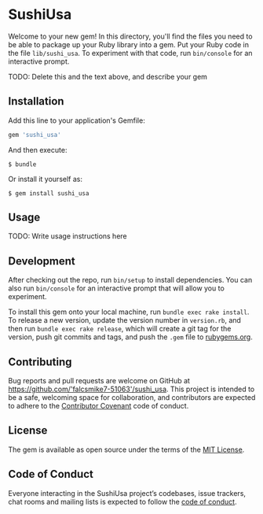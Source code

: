# SushiUsa

Welcome to your new gem! In this directory, you'll find the files you need to be able to package up your Ruby library into a gem. Put your Ruby code in the file `lib/sushi_usa`. To experiment with that code, run `bin/console` for an interactive prompt.

TODO: Delete this and the text above, and describe your gem

## Installation

Add this line to your application's Gemfile:

```ruby
gem 'sushi_usa'
```

And then execute:

    $ bundle

Or install it yourself as:

    $ gem install sushi_usa

## Usage

TODO: Write usage instructions here

## Development

After checking out the repo, run `bin/setup` to install dependencies. You can also run `bin/console` for an interactive prompt that will allow you to experiment.

To install this gem onto your local machine, run `bundle exec rake install`. To release a new version, update the version number in `version.rb`, and then run `bundle exec rake release`, which will create a git tag for the version, push git commits and tags, and push the `.gem` file to [rubygems.org](https://rubygems.org).

## Contributing

Bug reports and pull requests are welcome on GitHub at https://github.com/'falcsmike7-51063'/sushi_usa. This project is intended to be a safe, welcoming space for collaboration, and contributors are expected to adhere to the [Contributor Covenant](http://contributor-covenant.org) code of conduct.

## License

The gem is available as open source under the terms of the [MIT License](http://opensource.org/licenses/MIT).

## Code of Conduct

Everyone interacting in the SushiUsa project’s codebases, issue trackers, chat rooms and mailing lists is expected to follow the [code of conduct](https://github.com/'falcsmike7-51063'/sushi_usa/blob/master/CODE_OF_CONDUCT.md).
